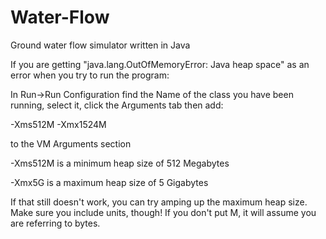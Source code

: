 Water-Flow
==========

Ground water flow simulator written in Java

If you are getting "java.lang.OutOfMemoryError: Java heap space" as an error when you try to run the program:

In Run->Run Configuration find the Name of the class you have been running, select it, click the Arguments tab then add:

-Xms512M -Xmx1524M

to the VM Arguments section

-Xms512M is a minimum heap size of 512 Megabytes

-Xmx5G is a maximum heap size of 5 Gigabytes

If that still doesn't work, you can try amping up the maximum heap size.
Make sure you include units, though! If you don't put M, it will assume you are referring to bytes.
